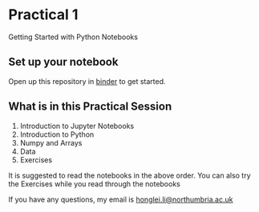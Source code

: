 # Practical 1
Getting Started with Python Notebooks

## Set up your notebook 
Open up this repository in [binder](https://mybinder.org/v2/gh/KF5012-AI2021/Practical1/HEAD) to get started.

## What is in this Practical Session
1. Introduction to Jupyter Notebooks
2. Introduction to Python
3. Numpy and Arrays
4. Data
5. Exercises

It is suggested to read the notebooks in the above order. You can also try the Exercises while you read through the notebooks

If you have any questions, my email is honglei.li@northumbria.ac.uk
